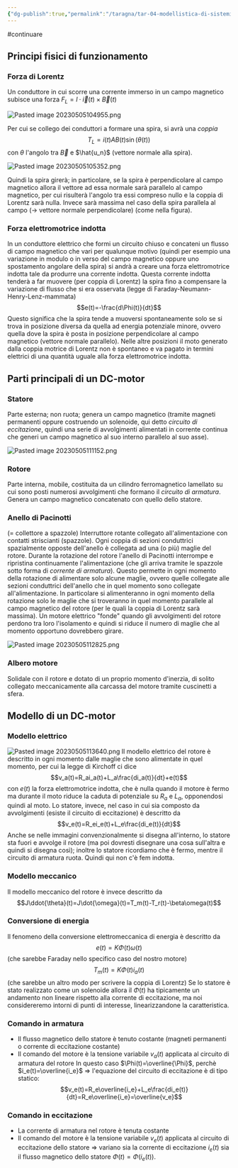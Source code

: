 ```yaml
---
{"dg-publish":true,"permalink":"/taragna/tar-04-modellistica-di-sistemi-elettromeccanici/"}
---
```


#continuare 
## Principi fisici di funzionamento
### Forza di Lorentz
Un conduttore in cui scorre una corrente immerso in un campo magnetico subisce una forza $F_L = l\cdot \vec{i}(t)\times\vec{B}(t)$

![Pasted image 20230505104955.png](/img/user/img/Pasted%20image%2020230505104955.png)

Per cui se collego dei conduttori a formare una spira, si avrà una *coppia* 
$$T_L = i(t)AB(t)\sin(\theta(t))$$
con $\theta$ l'angolo tra $\vec{B}$ e $\hat{u_n}$ (vettore normale alla spira).

![Pasted image 20230505105352.png](/img/user/img/Pasted%20image%2020230505105352.png)

Quindi la spira girerà; in particolare, se la spira è perpendicolare al campo magnetico allora il vettore ad essa normale sarà parallelo al campo magnetico, per cui risulterà l'angolo tra essi compreso nullo e la coppia di Lorentz sarà nulla. Invece sarà massima nel caso della spira parallela al campo (-> vettore normale perpendicolare) (come nella figura).
### Forza elettromotrice indotta
In un conduttore elettrico che formi un circuito chiuso e concateni un flusso di campo magnetico che vari per qualunque motivo (quindi per esempio una variazione in modulo o in verso del campo magnetico oppure uno spostamento angolare della spira) si andrà a creare una forza elettromotrice indotta tale da produrre una corrente indotta. Questa corrente indotta tenderà a far muovere (per coppia di Lorentz) la spira fino a compensare la variazione di flusso che si era osservata (legge di Faraday-Neumann-Henry-Lenz-mammata)
$$e(t)=-\frac{d\Phi(t)}{dt}$$
Questo significa che la spira tende a muoversi spontaneamente solo se si trova in posizione diversa da quella ad energia potenziale minore, ovvero quella dove la spira è posta in posizione perpendicolare al campo magnetico (vettore normale parallelo). Nelle altre posizioni il moto generato dalla coppia motrice di Lorentz non è spontaneo e va pagato in termini elettrici di una quantità uguale alla forza elettromotrice indotta.
## Parti principali di un DC-motor
### Statore
Parte esterna; non ruota; genera un campo magnetico (tramite magneti permanenti oppure costruendo un solenoide, qui detto *circuito di eccitazione*, quindi una serie di avvolgimenti alimentati in corrente continua che generi un campo magnetico al suo interno parallelo al suo asse).

![Pasted image 20230505111152.png](/img/user/img/Pasted%20image%2020230505111152.png)

### Rotore
Parte interna, mobile, costituita da un cilindro ferromagnetico lamellato su cui sono posti numerosi avvolgimenti che formano il *circuito di armatura*. Genera un campo magnetico concatenato con quello dello statore.
### Anello di Pacinotti
(= collettore a spazzole) Interruttore rotante collegato all'alimentazione con contatti striscianti (spazzole). Ogni coppia di sezioni conduttrici spazialmente opposte dell'anello è collegata ad una (o più) maglie del rotore. Durante la rotazione del rotore l'anello di Pacinotti interrompe e ripristina continuamente l'alimentazione (che gli arriva tramite le spazzole sotto forma di *corrente di armatura*). Questo permette in ogni momento della rotazione di alimentare solo alcune maglie, ovvero quelle collegate alle sezioni conduttrici dell'anello che in quel momento sono collegate all'alimentazione. In particolare si alimenteranno in ogni momento della rotazione solo le maglie che si troveranno in quel momento parallele al campo magnetico del rotore (per le quali la coppia di Lorentz sarà massima).
Un motore elettrico "fonde" quando gli avvolgimenti del rotore perdono tra loro l'isolamento e quindi si riduce il numero di maglie che al momento opportuno dovrebbero girare.

![Pasted image 20230505112825.png](/img/user/img/Pasted%20image%2020230505112825.png)
### Albero motore
Solidale con il rotore e dotato di un proprio momento d'inerzia, di solito collegato meccanicamente alla carcassa del motore tramite cuscinetti a sfera.
## Modello di un DC-motor
### Modello elettrico
![Pasted image 20230505113640.png](/img/user/img/Pasted%20image%2020230505113640.png)
Il modello elettrico del rotore è descritto in ogni momento dalle maglie che sono alimentate in quel momento, per cui la legge di Kirchoff ci dice 
$$v_a(t)=R_ai_a(t)+L_a\frac{di_a(t)}{dt}+e(t)$$
con $e(t)$ la forza elettromotrice indotta, che è nulla quando il motore è fermo ma durante il moto riduce la caduta di potenziale su $R_a$ e $L_a$, opponendosi quindi al moto. 
Lo statore, invece, nel caso in cui sia composto da avvolgimenti (esiste il circuito di eccitazione) è descritto da 
$$v_e(t)=R_ei_e(t)+L_e\frac{di_e(t)}{dt}$$
Anche se nelle immagini convenzionalmente si disegna all'interno, lo statore sta fuori e avvolge il rotore (ma poi dovresti disegnare una cosa sull'altra e quindi si disegna così); inoltre lo statore ricordiamo che è fermo, mentre il circuito di armatura ruota. Quindi qui non c'è fem indotta.
### Modello meccanico
Il modello meccanico del rotore è invece descritto da 
$$J\ddot{\theta}(t)=J\dot{\omega}(t)=T_m(t)-T_r(t)-\beta\omega(t)$$
### Conversione di energia
Il fenomeno della conversione elettromeccanica di energia è descritto da 
$$e(t)=K\Phi(t)\omega(t)$$
(che sarebbe Faraday nello specifico caso del nostro motore)
$$T_m(t)=K\Phi(t)i_a(t)$$
(che sarebbe un altro modo per scrivere la coppia di Lorentz)
Se lo statore è stato realizzato come un solenoide allora il $\Phi(t)$ ha tipicamente un andamento non lineare rispetto alla corrente di eccitazione, ma noi considereremo intorni di punti di interesse, linearizzandone la caratteristica.
### Comando in armatura
- Il flusso magnetico dello statore è tenuto costante (magneti permanenti o corrente di eccitazione costante)
- Il comando del motore è la tensione variabile $v_a(t)$ applicata al circuito di armatura del rotore
In questo caso $\Phi(t)=\overline{\Phi}$, perchè $i_e(t)=\overline{i_e}$ => l'equazione del circuito di eccitazione è di tipo statico:
$$v_e(t)=R_e\overline{i_e}+L_e\frac{di_e(t)}{dt}=R_e\overline{i_e}=\overline{v_e}$$
### Comando in eccitazione
- La corrente di armatura nel rotore è tenuta costante
- Il comando del motore è la tensione variabile $v_e(t)$ applicata al circuito di eccitazione dello statore => variano sia la corrente di eccitazione $i_e(t)$ sia il flusso magnetico dello statore $\Phi(t)=\Phi(i_e(t))$.
